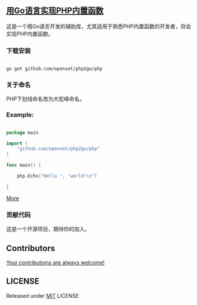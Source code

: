 ## [用Go语言实现PHP内置函数](https://openset.github.io/php2go/)

这是一个用Go语言开发的辅助库，尤其适用于熟悉PHP内置函数的开发者，将会实现PHP内置函数。

### 下载安装

```shell

go get github.com/openset/php2go/php
```

### 关于命名

PHP下划线命名改为大驼峰命名。

### Example:

```go

package main

import (
	"github.com/openset/php2go/php"
)

func main() {

	php.Echo("Hello ", "world!\n")

}
```

[More](main.go)

### 贡献代码

这是一个开源项目，期待你的加入。

## Contributors

[Your contributions are always welcome!](https://github.com/openset/php2go/graphs/contributors)

## LICENSE

Released under [MIT](https://github.com/openset/php2go/blob/master/LICENSE) LICENSE

